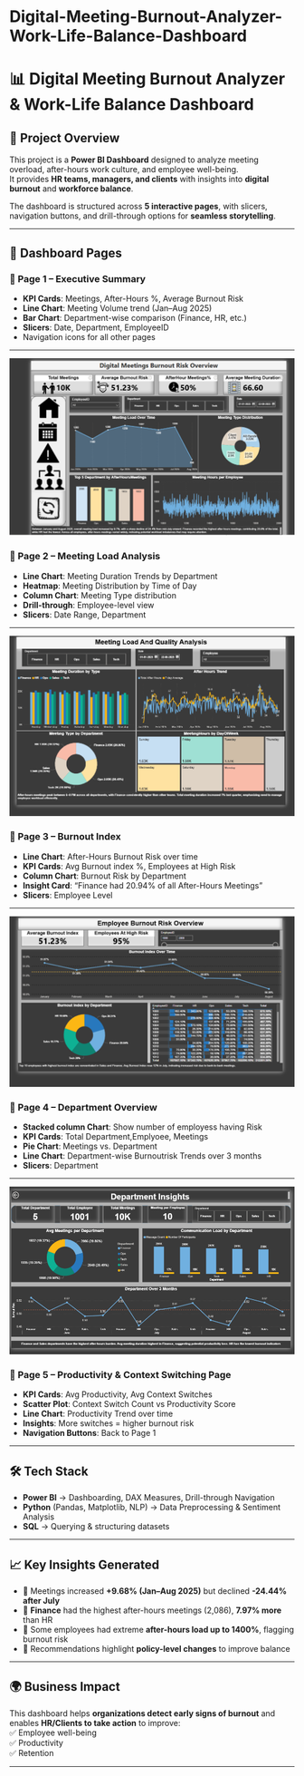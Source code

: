 # Digital-Meeting-Burnout-Analyzer-Work-Life-Balance-Dashboard

# 📊 Digital Meeting Burnout Analyzer & Work-Life Balance Dashboard  

## 🚀 Project Overview  
This project is a **Power BI Dashboard** designed to analyze meeting overload, after-hours work culture, and employee well-being.  
It provides **HR teams, managers, and clients** with insights into **digital burnout** and **workforce balance**.  

The dashboard is structured across **5 interactive pages**, with slicers, navigation buttons, and drill-through options for **seamless storytelling**.  

---

## 📂 Dashboard Pages  

### 🔹 Page 1 – Executive Summary  
- **KPI Cards**: Meetings, After-Hours %, Average Burnout Risk
- **Line Chart**: Meeting Volume trend (Jan–Aug 2025)  
- **Bar Chart**: Department-wise comparison (Finance, HR, etc.)  
- **Slicers**: Date, Department, EmployeeID
- Navigation icons for all other pages  

---
![Overview Dashboard](https://github.com/CharuDataAnalyst/Digital-Meeting-Burnout-Analyzer-Work-Life-Balance-Dashboard/blob/main/overview%20dashboard.png)

### 🔹 Page 2 – Meeting Load Analysis  
- **Line Chart**: Meeting Duration Trends by Department 
- **Heatmap**: Meeting Distribution by Time of Day  
- **Column Chart**: Meeting Type distribution  
- **Drill-through**: Employee-level view  
- **Slicers**: Date Range, Department  
---
![Meeting Dashboard](https://github.com/CharuDataAnalyst/Digital-Meeting-Burnout-Analyzer-Work-Life-Balance-Dashboard/blob/main/meeting%20dashboard.png)


### 🔹 Page 3 – Burnout Index   
- **Line Chart**: After-Hours Burnout Risk over time  
- **KPI Cards**: Avg Burnout index %, Employees at High Risk  
- **Column Chart**: Burnout Risk by Department
- **Insight Card**: “Finance had 20.94% of all After-Hours Meetings”  
- **Slicers**: Employee Level  
---
![Burnout Dashboard](https://github.com/CharuDataAnalyst/Digital-Meeting-Burnout-Analyzer-Work-Life-Balance-Dashboard/blob/main/Burnout%20dashboard.png)


### 🔹 Page 4 –  Department Overview
- **Stacked column Chart**:  Show number of employess having Risk
- **KPI Cards**: Total Department,Emplyoee, Meetings 
- **Pie Chart**: Meetings vs. Department  
- **Line Chart**: Department-wise Burnoutrisk Trends over 3 months
- **Slicers**: Department
---
![Department Dashboard](https://github.com/CharuDataAnalyst/Digital-Meeting-Burnout-Analyzer-Work-Life-Balance-Dashboard/blob/main/Department%20Dashboard.png)

### 🔹 Page 5 –  Productivity & Context Switching Page   
- **KPI Cards**: Avg Productivity, Avg Context Switches  
- **Scatter Plot**: Context Switch Count vs Productivity Score  
- **Line Chart**: Productivity Trend over time  
- **Insights**: More switches = higher burnout risk
- **Navigation Buttons**: Back to Page 1  

---

## 🛠️ Tech Stack  
- **Power BI** → Dashboarding, DAX Measures, Drill-through Navigation  
- **Python** (Pandas, Matplotlib, NLP) → Data Preprocessing & Sentiment Analysis  
- **SQL** → Querying & structuring datasets  

---

## 📈 Key Insights Generated  
- 📌 Meetings increased **+9.68% (Jan–Aug 2025)** but declined **-24.44% after July**  
- 📌 **Finance** had the highest after-hours meetings (2,086), **7.97% more** than HR  
- 📌 Some employees had extreme **after-hours load up to 1400%**, flagging burnout risk  
- 📌 Recommendations highlight **policy-level changes** to improve balance  

---

## 🌍 Business Impact  
This dashboard helps **organizations detect early signs of burnout** and enables **HR/Clients to take action** to improve:  
✅ Employee well-being  
✅ Productivity  
✅ Retention  

---

